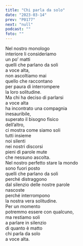 ```yaml
---
title: "Chi parla da solo"
date: "2023-03-14"
prev: "P0177"
next: "null"
podcast: ""
foto: ""
---
```


Nel nostro monologo  
interiore li consideriamo  
un po’ matti  
quelli che parlano da soli  
a voce alta,  
non ascoltiamo mai  
quello che raccontano  
per paura di interrompere  
la loro solitudine.  
Ma chi ha deciso di parlarsi  
a voce alta  
ha incontrato una compagnia  
inesauribile,  
superato il bisogno fisico  
dell’altro,  
ci mostra come siamo soli  
tutti insieme  
noi silenti  
nei nostri discorsi  
pieni di parole mute  
che nessuno ascolta.  
Nel nostro perfetto stare la mondo  
sono fuori posto  
quelli che parlano da soli  
perché distraggono   
dal silenzio delle nostre parole  
nascoste  
perché interrompono  
la nostra vera solitudine.  
Per un momento  
potremmo essere con qualcuno,  
ma restiamo soli  
a parlare in silenzio  
di quanto è matto  
chi parla da solo  
a voce alta.  